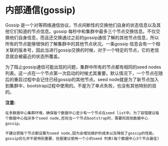 # 内部通信(gossip)

Gossip 是一个对等网络通信协议，节点间断性的交换他们自身的状态信息以及其他它们知道的节点信息。gossip 每秒中和集群中最多三个节点交换信息。不仅交换他们自身信息，而且还交换通过之前的gossip通信了解的其他节点信息，所以所有的节点能够很快的了解集群中的其他节点状况。一条gossip 信息会有一个相关联的版本号，因此当进行gossip交换的时候，对于一个特定的节点，它的老信息就会被最近的状态所覆盖。

为了阻止gossip通信可能出现的问题，集群中所有的节点都有相同的seed nodes列表。这一点在一个节点第一次启动的时候尤其重要。默认情况下，一个节点在随后的重启过程中会记住已经gossip的其他节点。seed node就是为了新节点加入到集群中，bootstrap过程中使用的。不是为了单点失败，也没有其他特别的目的。

**注意:** 

    在多数据中心集群环境，确保每个数据中心至少有一个节点在seed list中。为了容错建议每个数据中心指派多个seed node,否则当一个节点bootstrap时，需要同其他数据中心gossip。

    不建议把每个节点都设置为seed node,因为会增加维护的成本以及降低了gossip的性能。gossip优化并不是特别重要，但是建议使用一个小的seed 列表(每个数据中心3个节点最佳)
